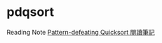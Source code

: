 # pdqsort
Reading Note [Pattern-defeating Quicksort 閱讀筆記](https://hackmd.io/@Chang-Chia-Chi/pdqsort)

